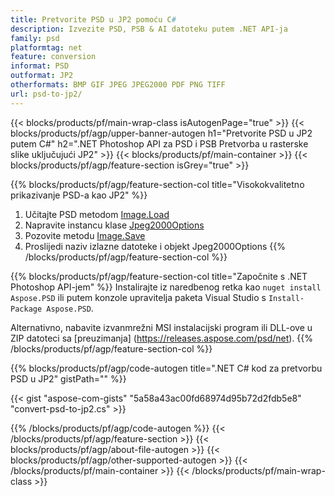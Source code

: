 ```yaml
---
title: Pretvorite PSD u JP2 pomoću C#
description: Izvezite PSD, PSB & AI datoteku putem .NET API-ja
family: psd
platformtag: net
feature: conversion
informat: PSD
outformat: JP2
otherformats: BMP GIF JPEG JPEG2000 PDF PNG TIFF
url: psd-to-jp2/
---
```


{{< blocks/products/pf/main-wrap-class isAutogenPage="true" >}}
{{< blocks/products/pf/agp/upper-banner-autogen h1="Pretvorite PSD u JP2 putem C#" h2=".NET Photoshop API za PSD i PSB Pretvorba u rasterske slike uključujući JP2" >}}
{{< blocks/products/pf/main-container >}}
{{< blocks/products/pf/agp/feature-section isGrey="true" >}}

{{% blocks/products/pf/agp/feature-section-col title="Visokokvalitetno prikazivanje PSD-a kao JP2" %}}
1. Učitajte PSD metodom [Image.Load](https://apireference.aspose.com/psd/net/aspose.psd/image/methods/load/index)
1. Napravite instancu klase [Jpeg2000Options](https://apireference.aspose.com/psd/net/aspose.psd.imageoptions/jpeg2000options)
1. Pozovite metodu [Image.Save](https://apireference.aspose.com/psd/net/aspose.psd/image/methods/save/index)
1. Proslijedi naziv izlazne datoteke i objekt Jpeg2000Options
{{% /blocks/products/pf/agp/feature-section-col %}}

{{% blocks/products/pf/agp/feature-section-col title="Započnite s .NET Photoshop API-jem" %}}
Instalirajte iz naredbenog retka kao ```nuget install Aspose.PSD``` ili putem konzole upravitelja paketa Visual Studio s ```Install-Package Aspose.PSD```.

Alternativno, nabavite izvanmrežni MSI instalacijski program ili DLL-ove u ZIP datoteci sa [preuzimanja] (https://releases.aspose.com/psd/net).
{{% /blocks/products/pf/agp/feature-section-col %}}

{{% blocks/products/pf/agp/code-autogen title=".NET C# kod za pretvorbu PSD u JP2" gistPath="" %}}

{{< gist "aspose-com-gists" "5a58a43ac00fd68974d95b72d2fdb5e8" "convert-psd-to-jp2.cs" >}}

{{% /blocks/products/pf/agp/code-autogen %}}
{{< /blocks/products/pf/agp/feature-section >}}
{{< blocks/products/pf/agp/about-file-autogen >}}
{{< blocks/products/pf/agp/other-supported-autogen >}}
{{< /blocks/products/pf/main-container >}}
{{< /blocks/products/pf/main-wrap-class >}}
